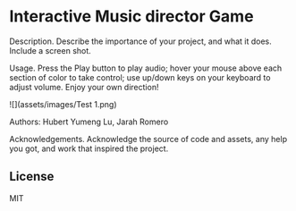 # Interactive Music director Game

Description. Describe the importance of your project, and what it does. Include a screen shot.

Usage. Press the Play button to play audio; hover your mouse above each section of color to take control; use up/down keys on your keyboard to adjust volume. Enjoy your own direction!

![](assets/images/Test 1.png)

Authors: Hubert Yumeng Lu, Jarah Romero

Acknowledgements. Acknowledge the source of code and assets, any help you got, and work that inspired the project.


## License

MIT
